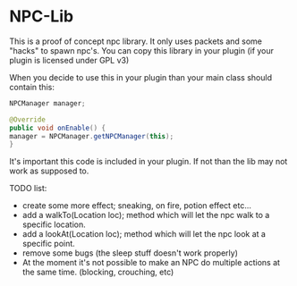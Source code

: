 NPC-Lib
=======

This is a proof of concept npc library. It only uses packets and some
"hacks" to spawn npc's. You can copy this library in your plugin (if your plugin is licensed under
GPL v3)

When you decide to use this in your plugin than your main class should contain this:
```java
NPCManager manager;

@Override
public void onEnable() {
manager = NPCManager.getNPCManager(this);
}
```

It's important this code is included in your plugin.
If not than the lib may not work as supposed to.

TODO list:
- create some more effect; sneaking, on fire, potion effect etc...
- add a walkTo(Location loc); method which will let the npc walk to a specific location.
- add a lookAt(Location loc); method which will let the npc look at a specific point.
- remove some bugs (the sleep stuff doesn't work properly)
- At the moment it's not possible to make an NPC do multiple actions at the same time. (blocking, crouching, etc)
























